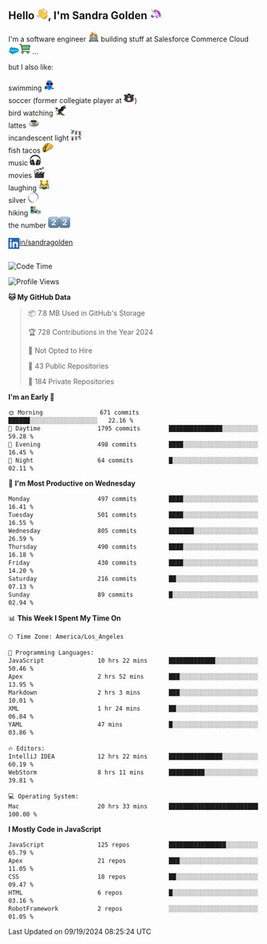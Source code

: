 ## Hello <img src="./static/emoji/wave.png" width="22" />, I'm Sandra Golden <img src="./static/emoji/unicorn-face.png" width="22" />

I'm a software engineer <img src="./static/emoji/female-technologist.png" width="22" /> building stuff at Salesforce Commerce Cloud <img src="./static/emoji/salesforce.png" width="22" /><img src="./static/emoji/commerce-cloud.png" width="22" />&nbsp;...

but I also like:<br/><br/>
swimming <img alt="swimming" src="./static/emoji/keep-swimming.png" width="22" /><br/>
soccer  (former collegiate player at <img src="./static/emoji/auburn.png" width="22" />)<br/>
bird watching <img src="./static/emoji/eagle.png" width="22" /><br/>
lattes <img src="./static/emoji/coffee.png" width="22" /><br/>
incandescent light <img src="./static/emoji/lights.png" width="22" /><br/>
fish tacos <img src="./static/emoji/taco.png" width="22" /><br/>
music <img src="./static/emoji/headphones.png" width="22" /><br/>
movies <img src="./static/emoji/movie-clapper.png" width="22" /><br/>
laughing <img src="./static/emoji/joy-cat.png" width="22" /><br/>
silver <img src="./static/emoji/silver-hoop.png" width="22" /><br/>
hiking <img src="./static/emoji/hiker.png" width="22" /><br/>
the number <img src="./static/emoji/two.png" width="22" /><img src="./static/emoji/two.png" width="22" />
<br/><br/>
<img align="left" alt="Sandra Golden | LinkedIn" width="22px" src="./static/emoji/linkedin.png" /> <a href="https://www.linkedin.com/in/sandragolden/">in/sandragolden</a>
<br/><br/>
<!--START_SECTION:waka-->
![Code Time](http://img.shields.io/badge/Code%20Time-601%20hrs%2050%20mins-blue)

![Profile Views](http://img.shields.io/badge/Profile%20Views-0-blue)

**🐱 My GitHub Data** 

> 📦 7.8 MB Used in GitHub's Storage 
 > 
> 🏆 728 Contributions in the Year 2024
 > 
> 🚫 Not Opted to Hire
 > 
> 📜 43 Public Repositories 
 > 
> 🔑 184 Private Repositories 
 > 
**I'm an Early 🐤** 

```text
🌞 Morning                671 commits         ██████░░░░░░░░░░░░░░░░░░░   22.16 % 
🌆 Daytime                1795 commits        ███████████████░░░░░░░░░░   59.28 % 
🌃 Evening                498 commits         ████░░░░░░░░░░░░░░░░░░░░░   16.45 % 
🌙 Night                  64 commits          █░░░░░░░░░░░░░░░░░░░░░░░░   02.11 % 
```
📅 **I'm Most Productive on Wednesday** 

```text
Monday                   497 commits         ████░░░░░░░░░░░░░░░░░░░░░   16.41 % 
Tuesday                  501 commits         ████░░░░░░░░░░░░░░░░░░░░░   16.55 % 
Wednesday                805 commits         ███████░░░░░░░░░░░░░░░░░░   26.59 % 
Thursday                 490 commits         ████░░░░░░░░░░░░░░░░░░░░░   16.18 % 
Friday                   430 commits         ████░░░░░░░░░░░░░░░░░░░░░   14.20 % 
Saturday                 216 commits         ██░░░░░░░░░░░░░░░░░░░░░░░   07.13 % 
Sunday                   89 commits          █░░░░░░░░░░░░░░░░░░░░░░░░   02.94 % 
```


📊 **This Week I Spent My Time On** 

```text
🕑︎ Time Zone: America/Los_Angeles

💬 Programming Languages: 
JavaScript               10 hrs 22 mins      █████████████░░░░░░░░░░░░   50.46 % 
Apex                     2 hrs 52 mins       ███░░░░░░░░░░░░░░░░░░░░░░   13.95 % 
Markdown                 2 hrs 3 mins        ███░░░░░░░░░░░░░░░░░░░░░░   10.01 % 
XML                      1 hr 24 mins        ██░░░░░░░░░░░░░░░░░░░░░░░   06.84 % 
YAML                     47 mins             █░░░░░░░░░░░░░░░░░░░░░░░░   03.86 % 

🔥 Editors: 
IntelliJ IDEA            12 hrs 22 mins      ███████████████░░░░░░░░░░   60.19 % 
WebStorm                 8 hrs 11 mins       ██████████░░░░░░░░░░░░░░░   39.81 % 

💻 Operating System: 
Mac                      20 hrs 33 mins      █████████████████████████   100.00 % 
```

**I Mostly Code in JavaScript** 

```text
JavaScript               125 repos           ████████████████░░░░░░░░░   65.79 % 
Apex                     21 repos            ███░░░░░░░░░░░░░░░░░░░░░░   11.05 % 
CSS                      18 repos            ██░░░░░░░░░░░░░░░░░░░░░░░   09.47 % 
HTML                     6 repos             █░░░░░░░░░░░░░░░░░░░░░░░░   03.16 % 
RobotFramework           2 repos             ░░░░░░░░░░░░░░░░░░░░░░░░░   01.05 % 
```




 Last Updated on 09/19/2024 08:25:24 UTC
<!--END_SECTION:waka-->
